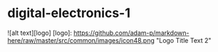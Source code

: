 # digital-electronics-1
![alt text][logo]
[logo]: https://github.com/adam-p/markdown-here/raw/master/src/common/images/icon48.png "Logo Title Text 2"

